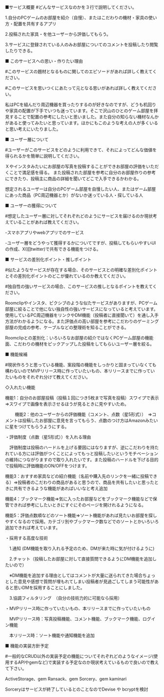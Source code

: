 ■サービス概要
#どんなサービスなのかを３行で説明してください。

1.自分のPCゲームのお部屋を紹介（自慢）、またはこだわりの機材・家具の使い方・配置を共有するアプリ

2.投稿された家具・を他ユーザーから評価してもらう。

3.サービスに登録されている人のみお部屋についてのコメントを投稿したり閲覧したりできる。

■ このサービスへの思い・作りたい理由

#このサービスの題材となるものに関してのエピソードがあれば詳しく教えてください。

#このサービスを思いつくにあたって元となる思いがあれば詳しく教えてください。

私はPCを組んだり周辺機器を買ったりするのが好きなのですが、どうも机回りや家具の配置が下手でいつも迷っています。そこで沢山のひとのゲーム部屋を拝見することで配置の参考にしたいと思いました。また自分の知らない機材なんかがあると使ってみたいと思っています。ほかにもこのような考えの人が多くいると思い考えにいたりました。

■ ユーザー層について

#ユーザーがこのサービスをどのように利用できて、それによってどんな価値を得られるかを簡単に説明してください。

Ｘやインスタみたいにお部屋の写真を投稿することができお部屋の評価をいただくことで満足感を得る。
また投稿された部屋を参考に自分のお部屋作りの参考にできたり、投稿主に商品の詳細を聞いてどこで入手できるかわかる。

想定されるユーザーは自分のPCゲーム部屋を自慢したい人、またはゲーム部屋にあった商品（PC周辺機器とか）がないか迷っている人・探している人

■ ユーザーの獲得について

#想定したユーザー層に対してそれぞれどのようにサービスを届けるのか現状考えていることがあれば教えてください。

-スマホアプリやwebアプリでのサービス

-ユーザー層をどうやって獲得するかについてですが、投稿してもらいやすいUIの作成、X(旧twitter)で共有できる機能をつける。

■ サービスの差別化ポイント・推しポイント

#似たようなサービスが存在する場合、そのサービスとの明確な差別化ポイントとその差別化ポイントのどこが優れているのか教えてください。

#独自性の強いサービスの場合、このサービスの推しとなるポイントを教えてください。

Roomclipやインスタ、ピクシブのような似たサービスがありますが、PCゲーム部屋に絞ることで他にない独自性の強いサービスになっていると考えています。使用しているPC周辺機器をリンクやDM機能（投稿者に直接聞いて）を通し入手方法がわかるようになる。また評価点の高い部屋を参考にこだわりのゲーミング部屋の完成の参考、ケーブルなどの整理術を知ることができる。

Roomclipとの差別化：いろいろなお部屋の紹介ではなくPCゲーム部屋の機能面、こだわりの機材をピックアップした投稿をしてもらいユーザー層を絞る。

■ 機能候補

#現状作ろうと思っている機能、案段階の機能をしっかりと固まっていなくても構わないのでMVPリリース時に作っていたいもの、本リリースまでに作っていたいものをそれぞれ分けて教えてください。

◇入れたい機能

機能1：自分のお部屋投稿（投稿１回につき5枚まで写真を投稿）スワイプで表示　⇒スワイプで画像を表示させるほうが見るときに見やすいため。　

　　
機能2：他のユーザーからの評価機能（コメント、点数（星5形式））　⇒コメントは投稿したお部屋に意見を言ってもらう、点数のつけ方はAmazonみたいに星をつけてもらうようにする。

・評価制度（点数（星5形式））を入れる理由

　評価制度は投稿のハードルを上げる要因にはなりますが、逆にこだわりを持たれている方には評価がつくことによってもっと投稿したいというモチベーションの維持につながりますので取り入れたいです。また投稿のハードルを下げる目的で投稿時に評価機能のON/OFFをつけます。

機能3：おすすめ家具などの紹介機能（名前や購入先のリンクを一緒に投稿できる）⇒投稿者のこだわりの商品があると思うので、商品を共有したいと思ったときに共有できるような機能があればいいなと考え追加

機能4：ブックマーク機能⇒気に入ったお部屋などをブックマーク機能などで保管できれば参考にしたいときにすぐにそのページを開けれるようになる。

機能5：評価点数順などのソート機能⇒ソート機能があれば見たいお部屋を探しやすくなるので採用。カテゴリ別やブックマーク数などでのソートとかいろいろ追加できれば考えています。

・採用する高度な技術

　1.通知 (DM機能を取り入れる予定のため、DMが来た時に気が付けるように)

　2.チャット（投稿したお部屋に対して直接質問できるようにDM機能を追加したいので）

　※DM機能を追加する理由としてはコメントが大量に送られてきた場合ちょっとした意見や感想で質問が埋もれてしまい投稿者が見過ごしてしまう可能性があると思いDMを採用することにしました。

　3.協調フィルタリング　（自分の技術力的に可能なら採用）

・MVPリリース時に作っていたいもの、本リリースまでに作っていたいもの

　MVPリリース時：写真投稿機能、コメント機能、ブックマーク機能、ログイン機能

　本リリース時：ソート機能や通知機能を追加
　

■ 機能の実装方針予定

#一般的なCRUD以外の実装予定の機能についてそれぞれどのようなイメージ(使用するAPIやgemなど)で実装する予定なのか現状考えているもので良いので教えて下さい。

ActiveStorage、gem Ransack、gem Sorcery、gem kaminari

Sorceryはサービスが終了しているとのことなのでDevise や bcryptを検討